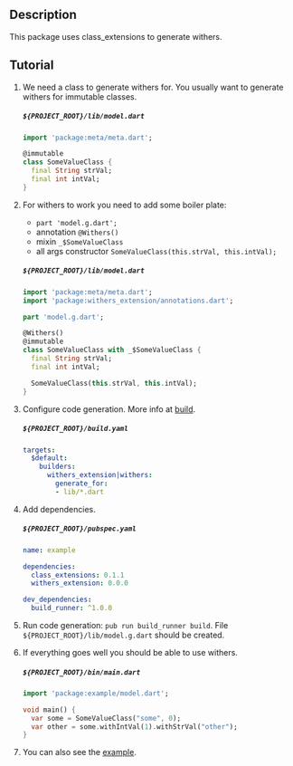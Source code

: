 Description
---
This package uses class_extensions to generate withers.

Tutorial
---
1. We need a class to generate withers for. You usually want to generate withers for immutable classes.

    ##### `${PROJECT_ROOT}/lib/model.dart`
    ```dart
    import 'package:meta/meta.dart';
    
    @immutable
    class SomeValueClass {
      final String strVal;
      final int intVal;
    }
    ```

2. For withers to work you need to add some boiler plate:
    * `part 'model.g.dart';`
    * annotation `@Withers()`
    * mixin `_$SomeValueClass`
    * all args constructor `SomeValueClass(this.strVal, this.intVal);`

    ##### `${PROJECT_ROOT}/lib/model.dart`
    ```dart
    import 'package:meta/meta.dart';
    import 'package:withers_extension/annotations.dart';
    
    part 'model.g.dart';
    
    @Withers()
    @immutable
    class SomeValueClass with _$SomeValueClass {
      final String strVal;
      final int intVal;
    
      SomeValueClass(this.strVal, this.intVal);
    }
    ```

3. Configure code generation. More info at [build](https://github.com/dart-lang/build).

    ##### `${PROJECT_ROOT}/build.yaml`
    ```yaml
    targets:
      $default:
        builders:
          withers_extension|withers:
            generate_for:
            - lib/*.dart
    ```
4. Add dependencies.

    ##### `${PROJECT_ROOT}/pubspec.yaml`
    ```yaml
    name: example
    
    dependencies:
      class_extensions: 0.1.1
      withers_extension: 0.0.0
    
    dev_dependencies:
      build_runner: ^1.0.0
    ```

5. Run code generation: `pub run build_runner build`. File `${PROJECT_ROOT}/lib/model.g.dart` should be created.

6. If everything goes well you should be able to use withers.

    ##### `${PROJECT_ROOT}/bin/main.dart`
    ```dart
    import 'package:example/model.dart';
    
    void main() {
      var some = SomeValueClass("some", 0);
      var other = some.withIntVal(1).withStrVal("other");
    }
    ```

7. You can also see the [example](https://github.com/svarzee/withers_extension/tree/master/example).